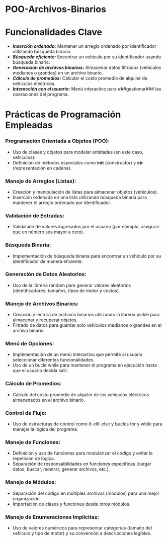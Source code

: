 # POO-Archivos-Binarios

# Funcionalidades Clave
+ **_Inserción ordenada:_** Mantener un arreglo ordenado por identificador utilizando búsqueda binaria.
+ **_Búsqueda eficiente:_** Encontrar un vehículo por su identificador usando búsqueda binaria.
+ **_Generación de archivos binarios:_** Almacenar datos filtrados (vehículos medianos o grandes) en un archivo binario.
+ **_Cálculo de promedios:_** Calcular el costo promedio de alquiler de vehículos eléctricos.
+ **_Interacción con el usuario:_** Menú interactivo para ###gestionar### las operaciones del programa.

# Prácticas de Programación Empleadas

### Programación Orientada a Objetos (POO):
+ Uso de clases y objetos para modelar entidades (en este caso, vehículos).
+ Definición de métodos especiales como __init__ (constructor) y __str__ (representación en cadena).

### Manejo de Arreglos (Listas):
+ Creación y manipulación de listas para almacenar objetos (vehículos).
+ Inserción ordenada en una lista utilizando búsqueda binaria para mantener el arreglo ordenado por identificador.

### Validación de Entradas:
+ Validación de valores ingresados por el usuario (por ejemplo, asegurar que un número sea mayor a cero).

### Búsqueda Binaria:
+ Implementación de búsqueda binaria para encontrar un vehículo por su identificador de manera eficiente.

### Generación de Datos Aleatorios:
+ Uso de la librería random para generar valores aleatorios (identificadores, tamaños, tipos de motor y costos).

### Manejo de Archivos Binarios:
+ Creación y lectura de archivos binarios utilizando la librería pickle para almacenar y recuperar objetos.
+ Filtrado de datos para guardar solo vehículos medianos o grandes en el archivo binario.

### Menú de Opciones:
+ Implementación de un menú interactivo que permite al usuario seleccionar diferentes funcionalidades.
+ Uso de un bucle while para mantener el programa en ejecución hasta que el usuario decida salir.

### Cálculo de Promedios:
+ Cálculo del costo promedio de alquiler de los vehículos eléctricos almacenados en el archivo binario.

### Control de Flujo:
+ Uso de estructuras de control como if-elif-else y bucles for y while para manejar la lógica del programa.

### Manejo de Funciones:
+ Definición y uso de funciones para modularizar el código y evitar la repetición de lógica.
+ Separación de responsabilidades en funciones específicas (cargar datos, buscar, mostrar, generar archivos, etc.).

### Manejo de Módulos:
+ Separación del código en múltiples archivos (módulos) para una mejor organización.
+ Importación de clases y funciones desde otros módulos.

### Manejo de Enumeraciones Implícitas:
+ Uso de valores numéricos para representar categorías (tamaño del vehículo y tipo de motor) y su conversión a descripciones legibles.
